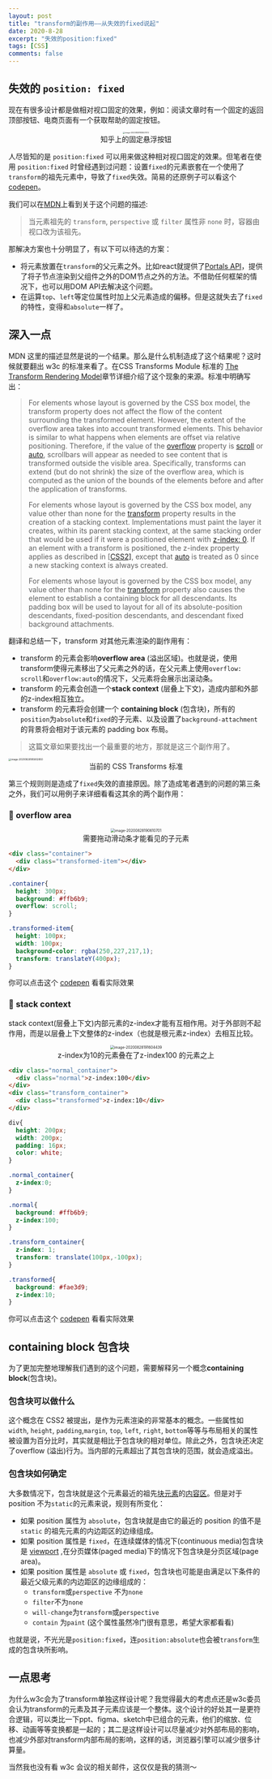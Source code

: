 ```yaml
---
layout: post
title: "transform的副作用——从失效的fixed说起"
date: 2020-8-28
excerpt: "失效的position:fixed"
tags: [CSS]
comments: false
---
```


## 失效的 `position: fixed`

现在有很多设计都是做相对视口固定的效果，例如：阅读文章时有一个固定的返回顶部按钮、电商页面有一个获取帮助的固定按钮。



<center>
  <img src="../assets/img/mdimg/2020-8-28-transform的副作用——从失效的fixed说起/image-20200828183627972.jpg" alt="image-20200828183627972" style="zoom: 25%;" /><br>知乎上的固定悬浮按钮
</center>


人尽皆知的是 `position:fixed` 可以用来做这种相对视口固定的效果。但笔者在使用 `position:fixed` 时曾经遇到过问题：设置`fixed`的元素嵌套在一个使用了`transform`的祖先元素中，导致了`fixed`失效。简易的还原例子可以看这个[codepen](https://codepen.io/excitedqe/pen/abNWrNB)。

我们可以在[MDN](https://developer.mozilla.org/zh-CN/docs/Web/CSS/position)上看到关于这个问题的描述:

> 当元素祖先的 `transform`, `perspective` 或 `filter` 属性非 `none` 时，容器由视口改为该祖先。

那解决方案也十分明显了，有以下可以待选的方案：

* 将元素放置在`transform`的父元素之外。比如react就提供了[Portals API](https://zh-hans.reactjs.org/docs/portals.html)，提供了将子节点渲染到父组件之外的DOM节点之外的方法。不借助任何框架的情况下，也可以用DOM API去解决这个问题。
* 在运算`top`、`left`等定位属性时加上父元素造成的偏移。但是这就失去了`fixed`的特性，变得和`absolute`一样了。

## 深入一点

MDN 这里的描述显然是说的一个结果。那么是什么机制造成了这个结果呢？这时候就要翻出 w3c 的标准来看了。在CSS Transforms Module 标准的 [The Transform Rendering Model](https://www.w3.org/TR/css-transforms-1/#transform-rendering)章节详细介绍了这个现象的来源。标准中明确写出：

> For elements whose layout is governed by the CSS box model, the transform property does not affect the flow of the content surrounding the transformed element. However, the extent of the overflow area takes into account transformed elements. This behavior is similar to what happens when elements are offset via relative positioning. Therefore, if the value of the [overflow](https://www.w3.org/TR/css-overflow-3/#propdef-overflow) property is [scroll](https://www.w3.org/TR/css-overflow-3/#valdef-overflow-scroll) or [auto](https://www.w3.org/TR/css-overflow-3/#valdef-overflow-auto), scrollbars will appear as needed to see content that is transformed outside the visible area. Specifically, transforms can extend (but do not shrink) the size of the overflow area, which is computed as the union of the bounds of the elements before and after the application of transforms.
>
> For elements whose layout is governed by the CSS box model, any value other than none for the [transform](https://www.w3.org/TR/css-transforms-1/#propdef-transform) property results in the creation of a stacking context. Implementations must paint the layer it creates, within its parent stacking context, at the same stacking order that would be used if it were a positioned element with [z-index: 0](https://www.w3.org/TR/css3-positioning/#propdef-z-index). If an element with a transform is positioned, the z-index property applies as described in [[CSS2\]](https://www.w3.org/TR/css-transforms-1/#biblio-css2), except that [auto](https://www.w3.org/TR/css3-positioning/#valdef-z-index-auto) is treated as 0 since a new stacking context is always created.
>
> For elements whose layout is governed by the CSS box model, any value other than none for the [transform](https://www.w3.org/TR/css-transforms-1/#propdef-transform) property also causes the element to establish a containing block for all descendants. Its padding box will be used to layout for all of its absolute-position descendants, fixed-position descendants, and descendant fixed background attachments.

翻译和总结一下，transform 对其他元素渲染的副作用有：

* transform 的元素会影响**overflow area** (溢出区域)。也就是说，使用transform使得元素移出了父元素之外的话，在父元素上使用`overflow: scroll`和`overflow:auto`的情况下，父元素将会展示出滚动条。
* transform 的元素会创造一个**stack context** (层叠上下文)，造成内部和外部的z-index相互独立。
* transform 的元素将会创建一个 **containing block** (包含块)，所有的`position`为`absolute`和`fixed`的子元素、以及设置了`background-attachment`的背景将会相对于该元素的 padding box 布局。

> 这篇文章如果要找出一个最重要的地方，那就是这三个副作用了。

<img src="../assets/img/mdimg/2020-8-28-transform的副作用——从失效的fixed说起/image-20200828185802850.png" alt="image-20200828185802850" style="zoom:33%;" />

<center>当前的 CSS Transforms 标准</center>



第三个规则则是造成了`fixed`失效的直接原因。除了造成笔者遇到的问题的第三条之外，我们可以用例子来详细看看这其余的两个副作用：

### 🌰 overflow area



<center>
<img src="../assets/img/mdimg/2020-8-28-transform的副作用——从失效的fixed说起/image-20200828190610701.png" alt="image-20200828190610701" style="zoom:50%;" /><br>
需要拖动滑动条才能看见的子元素
</center>

```html
<div class="container">
  <div class="transformed-item"></div>
</div>
```

```css
.container{
  height: 300px;
  background: #ffb6b9;
  overflow: scroll;
}

.transformed-item{
  height: 100px;
  width: 100px;
  background-color: rgba(250,227,217,1);
  transform: translateY(400px);
}
```

你可以点击这个 [codepen](https://codepen.io/excitedqe/pen/mdPmNEO) 看看实际效果

### **🌰 stack context** 

stack context(层叠上下文)内部元素的z-index才能有互相作用。对于外部则不起作用，而是以层叠上下文整体的z-index（也就是根元素z-index）去相互比较。



<center><img src="../assets/img/mdimg/2020-8-28-transform的副作用——从失效的fixed说起/image-20200828191604439.png" alt="image-20200828191604439" style="zoom:50%;" /><br>z-index为10的元素叠在了z-index100 的元素之上</center>

```html
<div class="normal_container">
  <div class="normal">z-index:100</div>
</div>
<div class="transform_container">
  <div class="transformed">z-index:10</div>
</div>
```

```css
div{
  height: 200px;
  width: 200px;
  padding: 16px;
  color: white;
}

.normal_container{
  z-index:0;
}

.normal{
  background: #ffb6b9;
  z-index:100;
}

.transform_container{
  z-index: 1;
  transform: translate(100px,-100px);
}

.transformed{
  background: #fae3d9;
  z-index:10;
}
```

你可以点击这个 [codepen](https://codepen.io/excitedqe/pen/OJNmKpj) 看看实际效果

## containing block 包含块

为了更加完整地理解我们遇到的这个问题，需要解释另一个概念**containing block**(包含块)。

### 包含块可以做什么

这个概念在 CSS2 被提出，是作为元素渲染的非常基本的概念。一些属性如`width`, `height`, `padding`,`margin`, `top`, `left`, `right`, `bottom`等等与布局相关的属性被设置为百分比时，其实就是相比于包含块的相对单位。除此之外，包含块还决定了overflow (溢出)行为。当内部的元素超出了其包含块的范围，就会造成溢出。

### 包含块如何确定

大多数情况下，包含块就是这个元素最近的祖先[块元素](https://developer.mozilla.org/zh-CN/docs/Web/HTML/Block-level_elements)的[内容区](https://developer.mozilla.org/zh-CN/docs/Web/CSS/CSS_Box_Model/Introduction_to_the_CSS_box_model#content-area)。但是对于position 不为`static`的元素来说，规则有所变化：

* 如果 position 属性为 `absolute`，包含块就是由它的最近的 position 的值不是 `static` 的祖先元素的内边距区的边缘组成。
* 如果 position 属性是 `fixed`，在连续媒体的情况下(continuous media)包含块是 [viewport](https://developer.mozilla.org/zh-CN/docs/Glossary/Viewport) ,在分页媒体(paged media)下的情况下包含块是分页区域(page area)。
* 如果 position 属性是 `absolute` 或 `fixed`，包含块也可能是由满足以下条件的最近父级元素的内边距区的边缘组成的：
  * `transform`或`perspective` 不为`none`
  * `filter`不为`none`
  * `will-change`为`transform`或`perspective`
  * `contain` 为`paint` (这个属性虽然冷门很有意思，希望大家都看看)

也就是说，不光光是`position:fixed`，连`position:absolute`也会被`transform`生成的包含块所影响。

## 一点思考

为什么w3c会为了transform单独这样设计呢？我觉得最大的考虑点还是w3c委员会认为transform的元素及其子元素应该是一个整体。这个设计的好处其一是更符合逻辑，可以类比一下ppt、figma、sketch中已组合的元素，他们的缩放、位移、动画等等变换都是一起的；其二是这样设计可以尽量减少对外部布局的影响，也减少外部对transform内部布局的影响，这样的话，浏览器引擎可以减少很多计算量。

当然我也没有看 w3c 会议的相关邮件，这仅仅是我的猜测～

